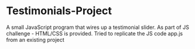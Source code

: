 # Testimonials-Project
A small JavaScript program that wires up a testimonial slider.
As part of JS challenge - HTML/CSS is provided.
Tried to replicate the JS code app.js from an existing project
